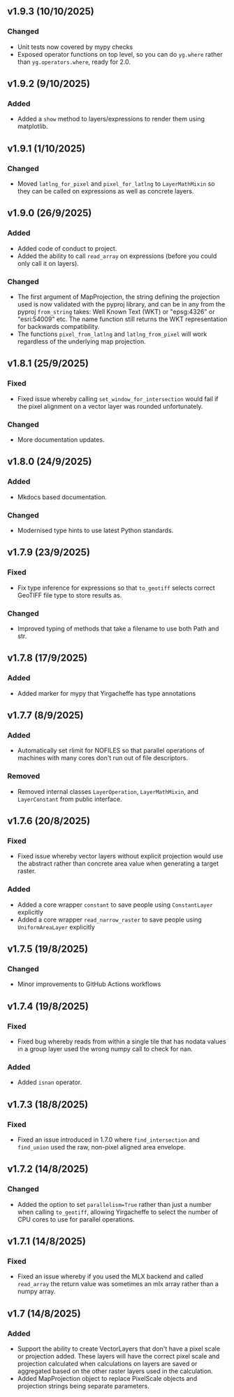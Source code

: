 ## v1.9.3 (10/10/2025)

### Changed

* Unit tests now covered by mypy checks
* Exposed operator functions on top level, so you can do `yg.where` rather  than `yg.operators.where`, ready for 2.0.

## v1.9.2 (9/10/2025)

### Added

* Added a `show` method to layers/expressions to render them using matplotlib.

## v1.9.1 (1/10/2025)

### Changed

* Moved `latlng_for_pixel` and `pixel_for_latlng` to `LayerMathMixin` so they can be called on expressions as well as concrete layers.

## v1.9.0 (26/9/2025)

### Added

* Added code of conduct to project.
* Added the ability to call `read_array` on expressions (before you could only call it on layers).

### Changed

* The first argument of MapProjection, the string defining the projection used is now validated with the pyproj library, and can be in any from the pyproj `from_string` takes: Well Known Text (WKT) or "epsg:4326" or "esri:54009" etc. The name function still returns the WKT representation for backwards compatibility.
* The functions `pixel_from_latlng` and `latlng_from_pixel` will work regardless of the underlying map projection.

## v1.8.1 (25/9/2025)

### Fixed

* Fixed issue whereby calling `set_window_for_intersection` would fail if the pixel alignment on a vector layer was rounded unfortunately.

### Changed

* More documentation updates.

## v1.8.0 (24/9/2025)

### Added

* Mkdocs based documentation.

### Changed

* Modernised type hints to use latest Python standards.

## v1.7.9 (23/9/2025)

### Fixed

* Fix type inference for expressions so that `to_geotiff` selects correct GeoTIFF file type to store results as.

### Changed

* Improved typing of methods that take a filename to use both Path and str.

## v1.7.8 (17/9/2025)

### Added

* Added marker for mypy that Yirgacheffe has type annotations

## v1.7.7 (8/9/2025)

### Added

* Automatically set rlimit for NOFILES so that parallel operations of machines with many cores don't run out of file descriptors.

### Removed

* Removed internal classes `LayerOperation`, `LayerMathMixin`, and `LayerConstant` from public interface.

## v1.7.6 (20/8/2025)

### Fixed

* Fixed issue whereby vector layers without explicit projection would use the abstract rather than concrete area value when generating a target raster.

### Added

* Added a core wrapper `constant` to save people using `ConstantLayer` explicitly
* Added a core wrapper `read_narrow_raster` to save people using `UniformAreaLayer` explicitly

## v1.7.5 (19/8/2025)

### Changed

* Minor improvements to GitHub Actions workflows

## v1.7.4 (19/8/2025)

### Fixed

* Fixed bug whereby reads from within a single tile that has nodata values in a group layer used the wrong numpy call to check for nan.

### Added

* Added `isnan` operator.

## v1.7.3 (18/8/2025)

### Fixed

* Fixed an issue introduced in 1.7.0 where `find_intersection` and `find_union` used the raw, non-pixel aligned area envelope.

## v1.7.2 (14/8/2025)

### Changed

* Added the option to set `parallelism=True` rather than just a number when calling `to_geotiff`, allowing Yirgacheffe to select the number of CPU cores to use for parallel operations.

## v1.7.1 (14/8/2025)

### Fixed

* Fixed an issue whereby if you used the MLX backend and called `read_array` the return value was sometimes an mlx array rather than a numpy array.

## v1.7 (14/8/2025)

### Added

* Support the ability to create VectorLayers that don't have a pixel scale or projection added. These layers will have the correct pixel scale and projection calculated when calculations on layers are saved or aggregated based on the other raster layers used in the calculation.
* Added MapProjection object to replace PixelScale objects and projection strings being separate parameters.
